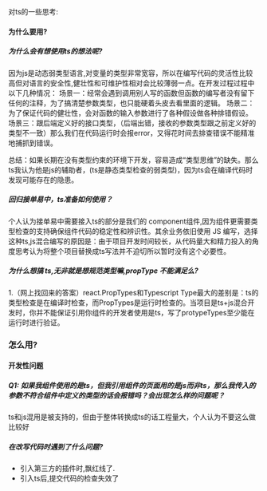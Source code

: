 对ts的一些思考:

#### 为什么要用?

##### 为什么会有想使用ts的想法呢?
因为js是动态弱类型语言,对变量的类型非常宽容，所以在编写代码的灵活性比较高但对语言的安全性,健壮性和可维护性相对会比较薄弱一点。在开发过程过程中以下几种情况：
场景一：经常会遇到调用别人写的函数但函数的编写者没有留下任何的注释，为了搞清楚参数类型，也只能硬着头皮去看里面的逻辑。
场景二：为了保证代码的健壮性，会对函数的输入参数进行了各种假设做各种排错假设。
场景三：跟后端定义好的接口类型，（后端出错，接收的参数类型跟之前定义好的类型不一致）那么我们在代码运行时会报error，又得花时间去排查错误不能精准地捕抓到错误。

总结：如果长期在没有类型约束的环境下开发，容易造成“类型思维”的缺失。那么ts我认为他是js的辅助者，(ts是静态类型检查的弱类型)，因为ts会在编译代码时发现可能存在的隐患。

##### 回归接单易中，ts准备如何使用？

个人认为接单易中需要接入ts的部分是我们的 component组件,因为组件更需要类型检查的支持确保组件代码的稳定性和辨识性。其余业务依旧使用 JS 编写，选择这种ts,js混合编写的原因是：由于项目开发时间较长，从代码量大和精力投入的角度思考认为将整个项目替换成ts写法并不迫切所以暂时没有这个必要性。

##### 为什么想搞 ts,无非就是想规范类型嘛,propType 不能满足么?

1.（网上找回来的答案）react.PropTypes和Typescript Type最大的差别是：ts的类型检查是在编译时检查，而PropTypes是运行时检查的。当项目是ts+js混合开发时，你并不能保证引用你组件的开发者使用是ts，写了protypeTypes至少能在运行时进行验证。

### 怎么用?

#### 开发性问题

##### Q1: 如果我组件使用的是ts，但我引用组件的页面用的是js而非ts，那么我传入的参数不符合组件中定义的类型的话会报错吗？会出现怎么样的问题呢？

ts和js混用是被支持的，但由于整体转换成ts的话工程量大，个人认为不要这么做比较好

##### 在改写代码时遇到了什么问题?

- 引入第三方的插件时,飘红线了.
- 引入ts后,提交代码的检查失效了

